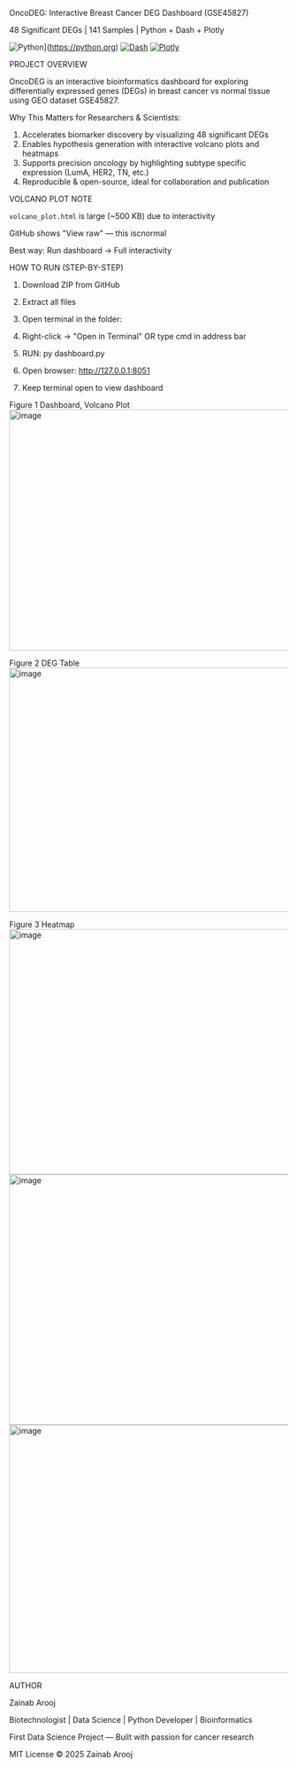 OncoDEG: Interactive Breast Cancer DEG Dashboard (GSE45827)

48 Significant DEGs | 141 Samples | Python + Dash + Plotly

![Python](https://img.shields.io/badge/Python-3.13-blue)](https://python.org)
[![Dash](https://img.shields.io/badge/Dash-Interactive_Apps-orange)](https://dash.plotly.com)
[![Plotly](https://img.shields.io/badge/Plotly-Interactive_Plots-yellowgreen)](https://plotly.com)

PROJECT OVERVIEW

OncoDEG is an interactive bioinformatics dashboard for exploring differentially expressed genes (DEGs) in breast cancer vs normal tissue using GEO dataset GSE45827.

Why This Matters for Researchers & Scientists:
1. Accelerates biomarker discovery by visualizing 48 significant DEGs
2. Enables hypothesis generation with interactive volcano plots and heatmaps
3. Supports precision oncology by highlighting subtype specific expression (LumA, HER2, TN, etc.)
4. Reproducible & open-source, ideal for collaboration and publication

VOLCANO PLOT NOTE

 `volcano_plot.html` is large (~500 KB) due to interactivity  
 
 GitHub shows "View raw" — this iscnormal

Best way: Run dashboard → Full interactivity  

HOW TO RUN (STEP-BY-STEP)

1. Download ZIP from GitHub
2. Extract all files
3. Open terminal in the folder:
4. Right-click → "Open in Terminal"
OR type cmd in address bar
5. RUN:
        py dashboard.py

6. Open browser: http://127.0.0.1:8051
7. Keep terminal open to view dashboard

Figure 1 Dashboard, Volcano Plot
<img width="931" height="435" alt="image" src="https://github.com/user-attachments/assets/695d11df-ee06-45ee-8800-a8de63a02150" />

Figure 2 DEG Table
<img width="932" height="441" alt="image" src="https://github.com/user-attachments/assets/648ba686-0900-4276-90a3-4fc2605a3487" />

Figure 3 Heatmap
<img width="923" height="443" alt="image" src="https://github.com/user-attachments/assets/a0ca1619-9f51-4204-8d76-b9cb4ffc0a39" />
<img width="928" height="452" alt="image" src="https://github.com/user-attachments/assets/6def3541-b44f-47df-8fd3-f026437e0e6b" />
<img width="938" height="448" alt="image" src="https://github.com/user-attachments/assets/d37379b9-0831-4043-8522-e8b89d170953" />

AUTHOR

Zainab Arooj

Biotechnologist | Data Science | Python Developer | Bioinformatics

First Data Science Project — Built with passion for cancer research

MIT License © 2025 Zainab Arooj
